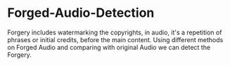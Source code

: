 # Forged-Audio-Detection
Forgery includes watermarking the copyrights, in audio, it's a repetition of phrases or initial credits, before the main content. Using different methods on Forged Audio and comparing with original Audio we can detect the Forgery.
